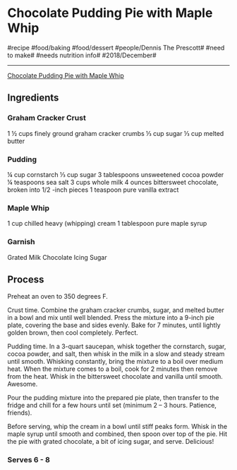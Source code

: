 # Chocolate Pudding Pie with Maple Whip
#recipe #food/baking #food/dessert #people/Dennis The Prescott# #need to make# #needs nutrition info# #2018/December#
- - - -
[Chocolate Pudding Pie with Maple Whip](https://dennistheprescott.com/2018/10/14/chocolate-pudding-pie-with-maple-whip/)

## Ingredients
### Graham Cracker Crust
1 ½ cups finely ground graham cracker crumbs
⅓ cup sugar
⅓ cup melted butter

### Pudding
¼ cup cornstarch
⅓ cup sugar
3 tablespoons unsweetened cocoa powder
¼ teaspoons sea salt
3 cups whole milk
4 ounces bittersweet chocolate, broken into 1/2 -inch pieces
1 teaspoon pure vanilla extract

### Maple Whip
1 cup chilled heavy (whipping) cream
1 tablespoon pure maple syrup

### Garnish
Grated Milk Chocolate
Icing Sugar

## Process
Preheat an oven to 350 degrees F.

Crust time. Combine the graham cracker crumbs, sugar, and melted butter in a bowl and mix until well blended. Press the mixture into a 9-inch pie plate, covering the base and sides evenly. Bake for 7 minutes, until lightly golden brown, then cool completely. Perfect.

Pudding time. In a 3-quart saucepan, whisk together the cornstarch, sugar, cocoa powder, and salt, then whisk in the milk in a slow and steady stream until smooth. Whisking constantly, bring the mixture to a boil over medium heat. When the mixture comes to a boil, cook for 2 minutes then remove from the heat. Whisk in the bittersweet chocolate and vanilla until smooth. Awesome.

Pour the pudding mixture into the prepared pie plate, then transfer to the fridge and chill for a few hours until set (minimum 2 – 3 hours. Patience, friends).

Before serving, whip the cream in a bowl until stiff peaks form. Whisk in the maple syrup until smooth and combined, then spoon over top of the pie. Hit the pie with grated chocolate, a bit of icing sugar, and serve. Delicious!

### Serves 6 - 8